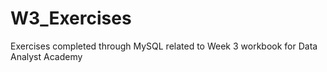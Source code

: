 # W3_Exercises

Exercises completed through MySQL related to Week 3 workbook for Data Analyst Academy

